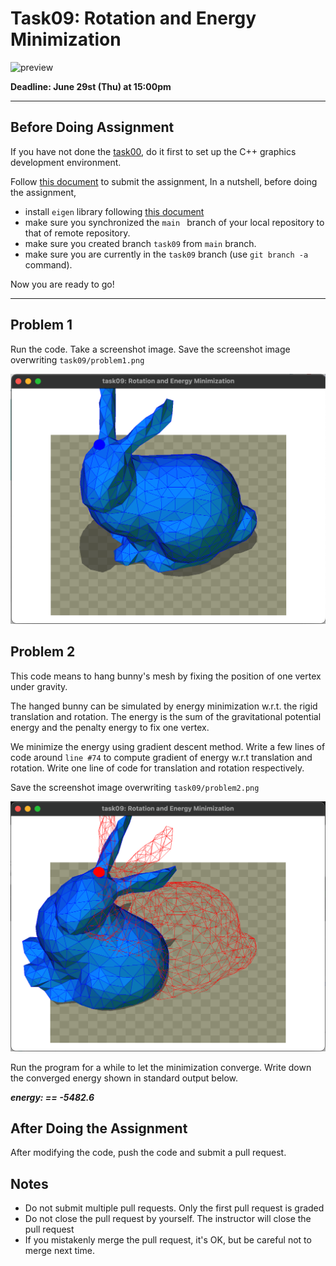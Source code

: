 # Task09: Rotation and Energy Minimization

![preview](preview.png)

**Deadline: June 29st (Thu) at 15:00pm**

----

## Before Doing Assignment

If you have not done the [task00](../task00), do it first to set up the C++ graphics development environment.

Follow [this document](../doc/submit.md) to submit the assignment, In a nutshell, before doing the assignment,

- install `eigen` library following  [this document](../doc/setup_eigen.md)
- make sure you synchronized the `main ` branch of your local repository  to that of remote repository.
- make sure you created branch `task09` from `main` branch.
- make sure you are currently in the `task09` branch (use `git branch -a` command).

Now you are ready to go!

---

## Problem 1

Run the code. Take a screenshot image. 
Save the screenshot image overwriting `task09/problem1.png`

![problem1](problem1.png)


## Problem 2

This code means to hang bunny's mesh by fixing the position of one vertex under gravity.

The hanged bunny can be simulated by energy minimization w.r.t. the rigid translation and rotation. 
The energy is the sum of the gravitational potential energy and the penalty energy to fix one vertex.    
 
We minimize the energy using gradient descent method. 
Write a few lines of code around `line #74` to compute gradient of energy w.r.t translation and rotation. 
Write one line of code for translation and rotation respectively.

Save the screenshot image overwriting `task09/problem2.png`

![problem2](problem2.png)

Run the program for a while to let the minimization converge. Write down the converged energy shown in standard output below. 

***energy: == -5482.6***

## After Doing the Assignment

After modifying the code, push the code and submit a pull request.


## Notes

- Do not submit multiple pull requests. Only the first pull request is graded
- Do not close the pull request by yourself. The instructor will close the pull request
- If you mistakenly merge the pull request, it's OK, but be careful not to merge next time. 
